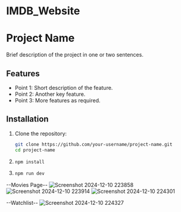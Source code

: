 # IMDB_Website

# Project Name

Brief description of the project in one or two sentences.

## Features
- Point 1: Short description of the feature.
- Point 2: Another key feature.
- Point 3: More features as required.

## Installation
1. Clone the repository:
   ```bash
   git clone https://github.com/your-username/project-name.git
   cd project-name
2. ```bash
   npm install
3. ```bash
   npm run dev

--Movies Page--
![Screenshot 2024-12-10 223858](https://github.com/user-attachments/assets/b4b3c0f5-5581-49ab-bc43-be95b1bc6d8b)
![Screenshot 2024-12-10 223914](https://github.com/user-attachments/assets/8151af2f-27eb-4011-9e70-40936c550286)
![Screenshot 2024-12-10 224301](https://github.com/user-attachments/assets/f8ecf4aa-d9c4-4db1-8b3b-b793f54a8c2d)

--Watchlist--
![Screenshot 2024-12-10 224327](https://github.com/user-attachments/assets/8ac9b40a-ab5f-4d50-acfe-a49c58364e87)

